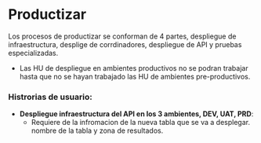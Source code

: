 # Productizar
Los procesos de productizar se conforman de 4 partes, despliegue de infraestructura, desplige de corrdinadores, despliegue de API y pruebas especializadas.
- Las HU de despliegue en ambientes productivos no se podran trabajar hasta que no se hayan trabajado las HU de ambientes pre-productivos.

### Histrorias de usuario:
- **Despliegue infraestructura del API en los 3 ambientes, DEV, UAT, PRD**: 
    - Requiere de la infromacion de la nueva tabla que se va a desplegar. nombre de la tabla y zona de resultados.
